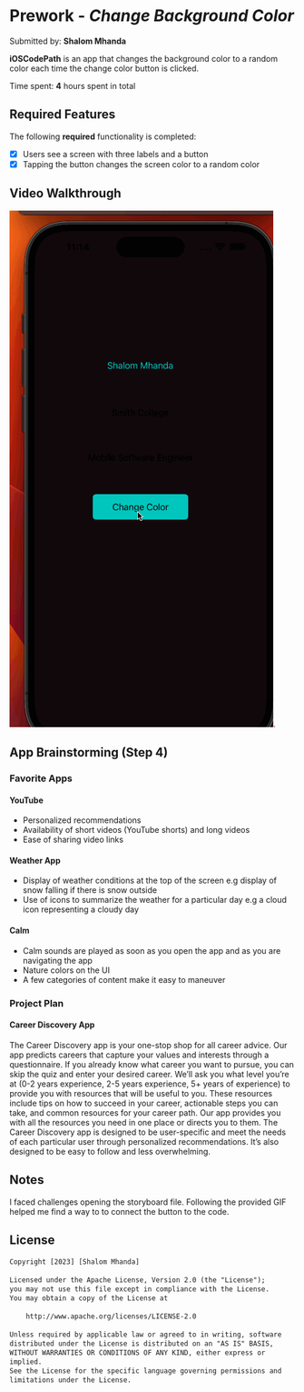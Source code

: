 # Prework - *Change Background Color*

Submitted by: **Shalom Mhanda**

**iOSCodePath** is an app that changes the background color to a random color each time the change color button is clicked. 

Time spent: **4** hours spent in total

## Required Features

The following **required** functionality is completed:

- [X] Users see a screen with three labels and a button
- [X] Tapping the button changes the screen color to a random color
 
## Video Walkthrough

<img src='iOSCodePath/iOSCodePath/walkthrough2.gif' title='Video Walkthrough' width='' alt='Video Walkthrough' />.

## App Brainstorming (Step 4)

### Favorite Apps
#### YouTube
- Personalized recommendations
- Availability of short videos (YouTube shorts) and long videos
- Ease of sharing video links

#### Weather App 
- Display of weather conditions at the top of the screen e.g display of snow falling if there is snow outside
- Use of icons to summarize the weather for a particular day e.g a cloud icon representing a cloudy day

#### Calm
- Calm sounds are played as soon as you open the app and as you are navigating the app
- Nature colors on the UI
- A few categories of content make it easy to maneuver

### Project Plan
#### Career Discovery App
The Career Discovery app is your one-stop shop for all career advice. Our app predicts careers that capture your values and interests through a questionnaire. If you already know what career you want to pursue, you can skip the quiz and enter your desired career. We’ll ask you what level you’re at (0-2 years experience, 2-5 years experience, 5+ years of experience) to provide you with resources that will be useful to you. These resources include tips on how to succeed in your career, actionable steps you can take, and common resources for your career path. Our app provides you with all the resources you need in one place or directs you to them. The Career Discovery app is designed to be user-specific and meet the needs of each particular user through personalized recommendations. It’s also designed to be easy to follow and less overwhelming.


## Notes
I faced challenges opening the storyboard file. Following the provided GIF helped me find a way to to connect the button to the code.

## License

    Copyright [2023] [Shalom Mhanda]

    Licensed under the Apache License, Version 2.0 (the "License");
    you may not use this file except in compliance with the License.
    You may obtain a copy of the License at

        http://www.apache.org/licenses/LICENSE-2.0

    Unless required by applicable law or agreed to in writing, software
    distributed under the License is distributed on an "AS IS" BASIS,
    WITHOUT WARRANTIES OR CONDITIONS OF ANY KIND, either express or implied.
    See the License for the specific language governing permissions and
    limitations under the License.

